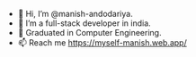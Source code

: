 - 👋 Hi, I’m @manish-andodariya.
- 👀 I’m a full-stack developer in india.
- 🌱 Graduated in Computer Engineering.
- 📫 Reach me 
https://myself-manish.web.app/

<!---
manish-andodariya/manish-andodariya is a ✨ special ✨ repository because its `README.md` (this file) appears on your GitHub profile.
You can click the Preview link to take a look at your changes.
--->
